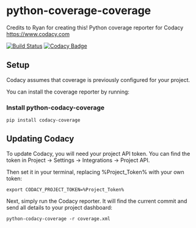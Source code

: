 # python-coverage-coverage

Credits to Ryan for creating this! Python coverage reporter for Codacy https://www.codacy.com

[![Build Status](https://circleci.com/gh/codacy/python-codacy-coverage.png?style=shield&circle-token=:circle-token)](https://circleci.com/gh/codacy/python-codacy-coverage)
[![Codacy Badge](https://www.codacy.com/project/badge/3a8cf06a9db94d0ab3d55e0357bc8f9d)](https://www.codacy.com/app/Codacy/python-codacy-coverage)

## Setup

Codacy assumes that coverage is previously configured for your project.

You can install the coverage reporter by running:

### Install python-codacy-coverage
```
pip install codacy-coverage
```

## Updating Codacy

To update Codacy, you will need your project API token. You can find the token in Project -> Settings -> Integrations -> Project API.

Then set it in your terminal, replacing %Project_Token% with your own token:

```
export CODACY_PROJECT_TOKEN=%Project_Token%
```

Next, simply run the Codacy reporter. It will find the current commit and send all details to your project dashboard:

```
python-codacy-coverage -r coverage.xml
```
